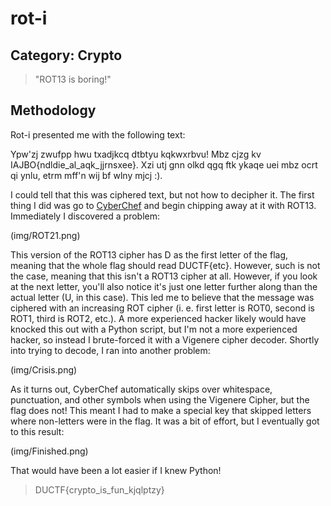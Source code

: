 rot-i
=====

## Category: Crypto

> "ROT13 is boring!"

## Methodology

Rot-i presented me with the following text: 

Ypw'zj zwufpp hwu txadjkcq dtbtyu kqkwxrbvu! Mbz cjzg kv IAJBO{ndldie_al_aqk_jjrnsxee}. Xzi utj gnn olkd qgq ftk ykaqe uei mbz ocrt qi ynlu, etrm mff'n wij bf wlny mjcj :).

I could tell that this was ciphered text, but not how to decipher it. The first thing I did was go to [CyberChef](https://gchq.github.io/CyberChef/) and begin chipping away at it with ROT13. Immediately I discovered a problem:

(img/ROT21.png)

This version of the ROT13 cipher has D as the first letter of the flag, meaning that the whole flag should read DUCTF{etc}. However, such is not the case, meaning that this isn't a ROT13 cipher at all. However, if you look at the next letter, you'll also notice it's just one letter further along than the actual letter (U, in this case). This led me to believe that the message was ciphered with an increasing ROT cipher (i. e. first letter is ROT0, second is ROT1, third is ROT2, etc.). A more experienced hacker likely would have knocked this out with a Python script, but I'm not a more experienced hacker, so instead I brute-forced it with a Vigenere cipher decoder. Shortly into trying to decode, I ran into another problem:

(img/Crisis.png)

As it turns out, CyberChef automatically skips over whitespace, punctuation, and other symbols when using the Vigenere Cipher, but the flag does not! This meant I had to make a special key that skipped letters where non-letters were in the flag. It was a bit of effort, but I eventually got to this result:

(img/Finished.png)

That would have been a lot easier if I knew Python!

> DUCTF{crypto_is_fun_kjqlptzy}
